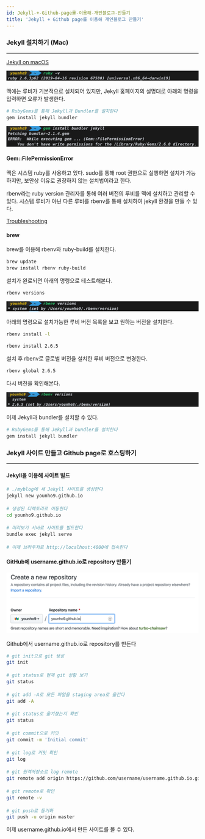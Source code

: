 ```yaml
---
id: Jekyll-+-Github-page를-이용해-개인블로그-만들기
title: 'Jekyll + Github page를 이용해 개인블로그 만들기'
---
```


### Jekyll 설치하기 (Mac)

---

[Jekyll on macOS](https://jekyllrb.com/docs/installation/macos/)

![Jekyll-+-Github-page를-이용해-개인블로그-만들기-image-0](images/Jekyll-+-Github-page를-이용해-개인블로그-만들기-image-0.png)

맥에는 루비가 기본적으로 설치되어 있지만, Jekyll 홈페이지의 설명대로 아래의 명령을 입력하면 오류가 발생한다.

```bash
# RubyGems를 통해 Jekyll과 Bundler를 설치한다
gem install jekyll bundler
```

![Jekyll-+-Github-page를-이용해-개인블로그-만들기-image-1](images/Jekyll-+-Github-page를-이용해-개인블로그-만들기-image-1.png)

#### Gem::FilePermissionError

맥은 시스템 ruby를 사용하고 있다. sudo를 통해 root 권한으로 실행하면 설치가 가능하지만, 보안상 이유로 권장하지 않는 설치법이라고 한다.

rbenv라는 ruby version 관리자를 통해 여러 버전의 루비를 맥에 설치하고 관리할 수 있다.
시스템 루비가 아닌 다른 루비를 rbenv를 통해 설치하여 jekyll 환경을 만들 수 있다.

[Troubleshooting](https://jekyllrb.com/docs/troubleshooting/)

#### brew

brew를 이용해 rbenv와 ruby-build를 설치한다.

```bash
brew update
brew install rbenv ruby-build
```

설치가 완료되면 아래의 명령으로 테스트해본다.

```bash
rbenv versions
```

![Jekyll-+-Github-page를-이용해-개인블로그-만들기-image-2](images/Jekyll-+-Github-page를-이용해-개인블로그-만들기-image-2.png)

아래의 명령으로 설치가능한 루비 버전 목록을 보고 원하는 버전을 설치한다.

```bash
rbenv install -l
```

```bash
rbenv install 2.6.5
```

설치 후 rbenv로 글로벌 버전을 설치한 루비 버전으로 변경한다.

```bash
rbenv global 2.6.5
```

다시 버전을 확인해본다.

![Jekyll-+-Github-page를-이용해-개인블로그-만들기-image-3](images/Jekyll-+-Github-page를-이용해-개인블로그-만들기-image-3.png)

이제 Jekyll과 bundler를 설치할 수 있다.

```bash
# RubyGems를 통해 Jekyll과 bundler를 설치한다
gem install jekyll bundler
```

### Jekyll 사이트 만들고 Github page로 호스팅하기

---

#### Jekyll을 이용해 사이트 빌드

```bash
# ./myblog에 새 Jekyll 사이트를 생성한다
jekyll new younho9.github.io

# 생성된 디렉토리로 이동한다
cd younho9.github.io

# 미리보기 서버로 사이트를 빌드한다
bundle exec jekyll serve

# 이제 브라우저로 http://localhost:4000에 접속한다
```

#### GitHub에 username.github.io로 repository 만들기

![Jekyll-+-Github-page를-이용해-개인블로그-만들기-image-4](images/Jekyll-+-Github-page를-이용해-개인블로그-만들기-image-4.png)

Github에서 username.github.io로 repository를 만든다

```bash
# git init으로 git 생성
git init

# git status로 현재 git 상황 보기
git status

# git add -A로 모든 파일을 staging area로 옮긴다
git add -A

# git status로 옮겨졌는지 확인
git status

# git commit으로 커밋
git commit -m 'Initial commit'

# git log로 커밋 확인
git log

# git 원격저장소로 log remote
git remote add origin https://github.com/username/username.github.io.git

# git remote로 확인
git remote -v

# git push로 동기화
git push -u origin master
```

이제 username.github.io에서 만든 사이트를 볼 수 있다.
